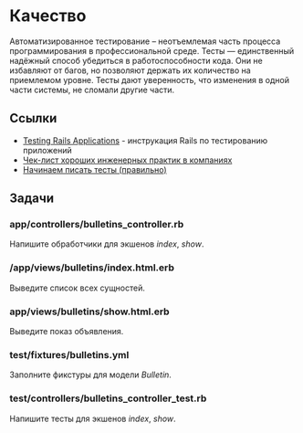 # Качество

Автоматизированное тестирование – неотъемлемая часть процесса программирования в профессиональной среде. Тесты — единственный надёжный способ убедиться в работоспособности кода. Они не избавляют от багов, но позволяют держать их количество на приемлемом уровне. Тесты дают уверенность, что изменения в одной части системы, не сломали другие части.

## Ссылки

* [Testing Rails Applications](https://guides.rubyonrails.org/testing.html) - инструкация Rails по тестированию приложений
* [Чек-лист хороших инженерных практик в компаниях](https://guides.hexlet.io/ru/check-list-of-engineering-practices/)
* [Начинаем писать тесты (правильно)](https://ru.hexlet.io/blog/posts/how-to-test-code)

## Задачи

### app/controllers/bulletins_controller.rb

Напишите обработчики для экшенов *index*, *show*.

### /app/views/bulletins/index.html.erb

Выведите список всех сущностей.

### app/views/bulletins/show.html.erb

Выведите показ объявления.

### test/fixtures/bulletins.yml

Заполните фикстуры для модели *Bulletin*.

### test/controllers/bulletins_controller_test.rb

Напишите тесты для экшенов *index*, *show*.
